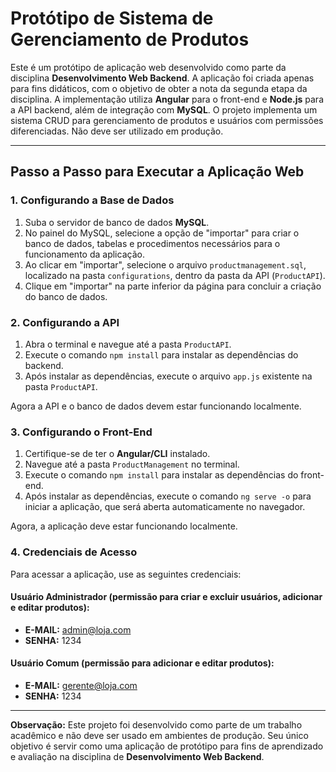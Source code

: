 # Protótipo de Sistema de Gerenciamento de Produtos

Este é um protótipo de aplicação web desenvolvido como parte da disciplina **Desenvolvimento Web Backend**. A aplicação foi criada apenas para fins didáticos, com o objetivo de obter a nota da segunda etapa da disciplina. A implementação utiliza **Angular** para o front-end e **Node.js** para a API backend, além de integração com **MySQL**. O projeto implementa um sistema CRUD para gerenciamento de produtos e usuários com permissões diferenciadas. Não deve ser utilizado em produção.

---

## Passo a Passo para Executar a Aplicação Web

### **1. Configurando a Base de Dados**

1. Suba o servidor de banco de dados **MySQL**.
2. No painel do MySQL, selecione a opção de "importar" para criar o banco de dados, tabelas e procedimentos necessários para o funcionamento da aplicação.
3. Ao clicar em "importar", selecione o arquivo `productmanagement.sql`, localizado na pasta `configurations`, dentro da pasta da API (`ProductAPI`).
4. Clique em "importar" na parte inferior da página para concluir a criação do banco de dados.

### **2. Configurando a API**

1. Abra o terminal e navegue até a pasta `ProductAPI`.
2. Execute o comando `npm install` para instalar as dependências do backend.
3. Após instalar as dependências, execute o arquivo `app.js` existente na pasta `ProductAPI`.
   
Agora a API e o banco de dados devem estar funcionando localmente.

### **3. Configurando o Front-End**

1. Certifique-se de ter o **Angular/CLI** instalado.
2. Navegue até a pasta `ProductManagement` no terminal.
3. Execute o comando `npm install` para instalar as dependências do front-end.
4. Após instalar as dependências, execute o comando `ng serve -o` para iniciar a aplicação, que será aberta automaticamente no navegador.

Agora, a aplicação deve estar funcionando localmente.

### **4. Credenciais de Acesso**

Para acessar a aplicação, use as seguintes credenciais:

#### Usuário Administrador (permissão para criar e excluir usuários, adicionar e editar produtos):
- **E-MAIL:** admin@loja.com
- **SENHA:** 1234

#### Usuário Comum (permissão para adicionar e editar produtos):
- **E-MAIL:** gerente@loja.com
- **SENHA:** 1234

---

**Observação:** Este projeto foi desenvolvido como parte de um trabalho acadêmico e não deve ser usado em ambientes de produção. Seu único objetivo é servir como uma aplicação de protótipo para fins de aprendizado e avaliação na disciplina de **Desenvolvimento Web Backend**.
